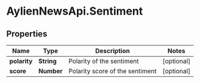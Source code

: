 # AylienNewsApi.Sentiment

## Properties
Name | Type | Description | Notes
------------ | ------------- | ------------- | -------------
**polarity** | **String** | Polarity of the sentiment | [optional] 
**score** | **Number** | Polarity score of the sentiment | [optional] 


